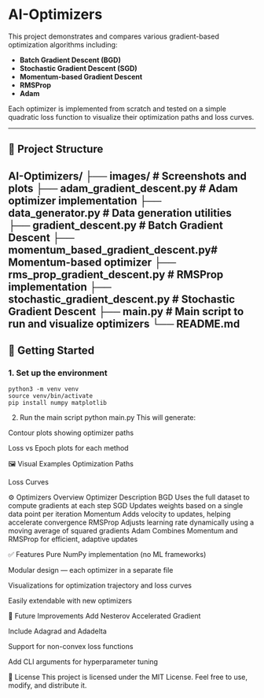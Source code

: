 # AI-Optimizers

This project demonstrates and compares various gradient-based optimization algorithms including:

- **Batch Gradient Descent (BGD)**
- **Stochastic Gradient Descent (SGD)**
- **Momentum-based Gradient Descent**
- **RMSProp**
- **Adam**

Each optimizer is implemented from scratch and tested on a simple quadratic loss function to visualize their optimization paths and loss curves.

---

## 📁 Project Structure

AI-Optimizers/
├── images/ # Screenshots and plots
├── adam_gradient_descent.py # Adam optimizer implementation
├── data_generator.py # Data generation utilities
├── gradient_descent.py # Batch Gradient Descent
├── momentum_based_gradient_descent.py# Momentum-based optimizer
├── rms_prop_gradient_descent.py # RMSProp implementation
├── stochastic_gradient_descent.py # Stochastic Gradient Descent
├── main.py # Main script to run and visualize optimizers
└── README.md
---

## 🚀 Getting Started

### 1. Set up the environment

```
python3 -m venv venv
source venv/bin/activate
pip install numpy matplotlib
```
2. Run the main script
python main.py
This will generate:

Contour plots showing optimizer paths

Loss vs Epoch plots for each method

🖼️ Visual Examples
Optimization Paths

Loss Curves

⚙️ Optimizers Overview
Optimizer	Description
BGD	Uses the full dataset to compute gradients at each step
SGD	Updates weights based on a single data point per iteration
Momentum	Adds velocity to updates, helping accelerate convergence
RMSProp	Adjusts learning rate dynamically using a moving average of squared gradients
Adam	Combines Momentum and RMSProp for efficient, adaptive updates

✅ Features
Pure NumPy implementation (no ML frameworks)

Modular design — each optimizer in a separate file

Visualizations for optimization trajectory and loss curves

Easily extendable with new optimizers

📌 Future Improvements
 Add Nesterov Accelerated Gradient

 Include Adagrad and Adadelta

 Support for non-convex loss functions

 Add CLI arguments for hyperparameter tuning

📝 License
This project is licensed under the MIT License.
Feel free to use, modify, and distribute it.

